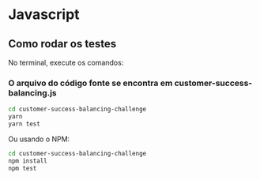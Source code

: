 # Javascript
## Como rodar os testes

No terminal, execute os comandos:

### O arquivo do código fonte se encontra em customer-success-balancing.js

```bash
cd customer-success-balancing-challenge
yarn
yarn test
```

Ou usando o NPM:

```bash
cd customer-success-balancing-challenge
npm install
npm test
```
